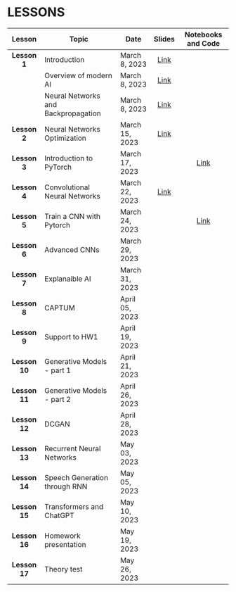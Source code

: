 # LESSONS


| Lesson | Topic              | Date    | Slides          | Notebooks and Code |
| :-------:| ------------------ | --------------- | :-------:           |:-------:  |
| **Lesson 1**      | Introduction                                      | March 8, 2023                  |  [Link](https://drive.google.com/file/d/1KO56GMfFdWekOv7ia7ofc68d2ip1T21J/view?usp=sharing)  | |
|                   | Overview of modern AI               | March 8, 2023                  |  [Link](https://drive.google.com/file/d/1F-lXawV6uQ3qJPjHPDG5RY72MMBvvx9o/view?usp=sharing)  | |
|                   | Neural Networks and Backpropagation               | March 8, 2023                  |[Link](https://drive.google.com/file/d/1u_mL3CQLQu43NnTF4MA1GUws_JGUW6ay/view?usp=sharing)    | |
| **Lesson 2**      | Neural Networks Optimization                      | March 15, 2023                 |[Link](https://drive.google.com/file/d/1Yqebhlc64lxEao4tPVYPo7vSVDur5-tE/view?usp=sharing)    | |
| **Lesson 3**      | Introduction to PyTorch                           | March 17, 2023                 | | [Link](https://colab.research.google.com/drive/1OPpxOyfsLCUjCBtZBQWgGbyjpoIIGi1x?usp=sharing) | 
| **Lesson 4**      | Convolutional Neural Networks                     | March 22, 2023                 | [Link](https://drive.google.com/file/d/1tOrCD19t86WHVKtYuEXl3FEZWjPNsbn3/view?usp=sharing)    | |
| **Lesson 5**      | Train a CNN with Pytorch                          | March 24, 2023                 |  | [Link](https://colab.research.google.com/drive/1JeTxrasXpxkXnCg4qa2fQtlJlyPHJki9?usp=sharing)  |
| **Lesson 6**      | Advanced CNNs                                     | March 29, 2023                 |    | |
| **Lesson 7**      | Explanaible AI                                    | March 31, 2023                 |    | | 
| **Lesson 8**      | CAPTUM                                            | April 05, 2023                 |    | |
| **Lesson 9**      | Support to HW1                                    | April 19, 2023                 |    | |
| **Lesson 10**      | Generative Models - part 1                        | April 21, 2023                 |    | |
| **Lesson 11**     | Generative Models - part 2                        | April 26, 2023                 |    | |
| **Lesson 12**     | DCGAN                                             | April 28, 2023                 |    | |
| **Lesson 13**     | Recurrent Neural Networks                         | May 03, 2023                   |    | |
| **Lesson 14**     | Speech Generation through RNN                     | May 05, 2023                   |    | |
| **Lesson 15**     | Transformers and ChatGPT                          | May 10, 2023                   |    | |
| **Lesson 16**     | Homework presentation                             | May 19, 2023                   |    | |
| **Lesson 17**     | Theory test                                       | May 26, 2023                   |    | |

